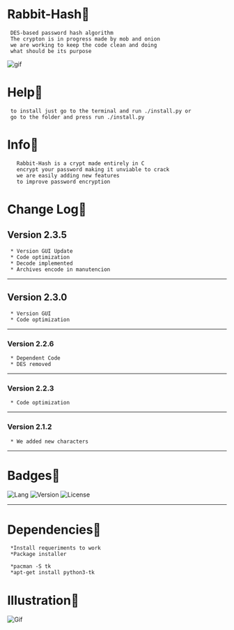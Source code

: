 # Rabbit-Hash🐇
     
     DES-based password hash algorithm
     The crypton is in progress made by mob and onion 
     we are working to keep the code clean and doing 
     what should be its purpose

![gif](https://github.com/VitorMob/Crypt-DES-based/blob/main/mascotes.gif)


# Help🥕
     
     to install just go to the terminal and run ./install.py or 
     go to the folder and press run ./install.py 
 
        
# Info🥕

       Rabbit-Hash is a crypt made entirely in C
       encrypt your password making it unviable to crack
       we are easily adding new features
       to improve password encryption 
     
# Change Log🥕
## Version 2.3.5
     * Version GUI Update
     * Code optimization
     * Decode implemented 
     * Archives encode in manutencion
-------------------------------------------------
## Version 2.3.0
     * Version GUI
     * Code optimization
-------------------------------------------------
### Version 2.2.6
     * Dependent Code
     * DES removed
-------------------------------------------------
### Version 2.2.3
     * Code optimization
-------------------------------------------------
### Version 2.1.2
     * We added new characters
-------------------------------------------------

# Badges🥕
![Lang](https://img.shields.io/badge/C-language-black)
![Version](https://img.shields.io/badge/version-2.3.5-blue)
![License](https://img.shields.io/badge/license-BSD-green)

-------------------------------------------------

# Dependencies🥕
     *Install requeriments to work
     *Package installer 
     
     *pacman -S tk
     *apt-get install python3-tk
     
# Illustration🥕

![Gif](https://github.com/VitorMob/Rabbit-Hash/blob/main/assets/rabbit-ilustration.png)

